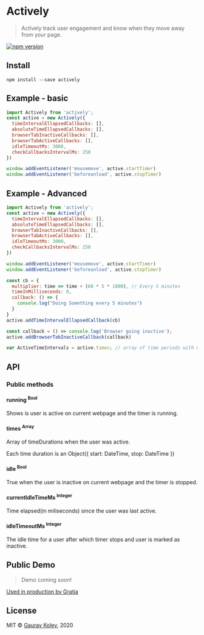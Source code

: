 # Actively

> Actively track user engagement and know when they move away from your page.

[![npm version](https://badge.fury.io/js/actively.svg)](https://badge.fury.io/js/actively)

## Install
```
npm install --save actively
```

## Example - basic
```js
import Actively from 'actively';
const active = new Actively({
  timeIntervalEllapsedCallbacks: [],
  absoluteTimeEllapsedCallbacks: [],
  browserTabInactiveCallbacks: [],
  browserTabActiveCallbacks: [],
  idleTimeoutMs: 3000,
  checkCallbacksIntervalMs: 250
})

window.addEventListener('mousemove', active.startTimer)
window.addEventListener('beforeunload', active.stopTimer)
```

## Example - Advanced

```js
import Actively from 'actively';
const active = new Actively({
  timeIntervalEllapsedCallbacks: [],
  absoluteTimeEllapsedCallbacks: [],
  browserTabInactiveCallbacks: [],
  browserTabActiveCallbacks: [],
  idleTimeoutMs: 3000,
  checkCallbacksIntervalMs: 250
})

window.addEventListener('mousemove', active.startTimer)
window.addEventListener('beforeunload', active.stopTimer)

const cb = {
  multiplier: time => time + (60 * 5 * 1000), // Every 5 minutes
  timeInMilliseconds: 0,
  callback: () => {
    console.log("Doing Something every 5 minutes")
  }
}
active.addTimeIntervalEllapsedCallback(cb)

const callback = () => console.log('Browser going inactive');
active.addBrowserTabInactiveCallback(callback)

var ActiveTimeIntervals = active.times; // array of time periods with user activity
```

## API

### Public methods

#### running <sup>Bool</sup>
Shows is user is active on current webpage and the timer is running.

#### times <sup>Array</sup>
Array of timeDurations when the user was active.

Each time duration is an  Object({
      start: DateTime,
      stop: DateTime
    })

#### idle <sup>Bool</sup>
True when the user is inactive on current webpage and the timer is stopped.

#### currentIdleTimeMs <sup>Integer</sup>
Time elapsed(in miliseconds) since the user was last active.

#### idleTimeoutMs <sup>Integer</sup>
The idle time for a user after which timer stops and user is marked as inactive.

## Public Demo

> Demo coming soon!

[Used in production by Gratia](https://goodwill.zense.co.in/resources/1)

## License 
MIT &copy; [Gaurav Koley](https://gaurav.koley.in), 2020